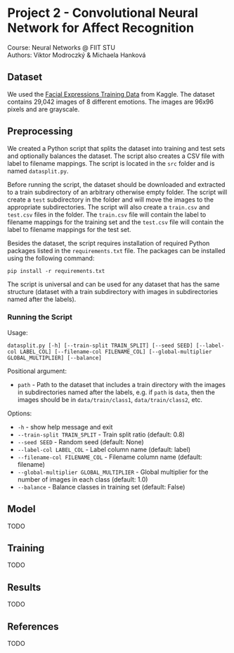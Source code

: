 # Project 2 - Convolutional Neural Network for Affect Recognition

Course: Neural Networks @ FIIT STU\
Authors: Viktor Modroczký & Michaela Hanková

## Dataset

We used the [Facial Expressions Training Data](https://www.kaggle.com/datasets/noamsegal/affectnet-training-data) from Kaggle. The dataset contains 29,042 images of 8 different emotions. The images are 96x96 pixels and are grayscale.

## Preprocessing

We created a Python script that splits the dataset into training and test sets and optionally balances the dataset. The script also creates a CSV file with label to filename mappings. The script is located in the `src` folder and is named `datasplit.py`.

Before running the script, the dataset should be downloaded and extracted to a train subdirectory of an arbitrary otherwise empty folder. The script will create a `test` subdirectory in the folder and will move the images to the appropriate subdirectories. The script will also create a `train.csv` and `test.csv` files in the folder. The `train.csv` file will contain the label to filename mappings for the training set and the `test.csv` file will contain the label to filename mappings for the test set.

Besides the dataset, the script requires installation of required Python packages listed in the `requirements.txt` file. The packages can be installed using the following command:

`pip install -r requirements.txt`

The script is universal and can be used for any dataset that has the same structure (dataset with a train subdirectory with images in subdirectories named after the labels).

### Running the Script

Usage:

`datasplit.py [-h] [--train-split TRAIN_SPLIT] [--seed SEED] [--label-col LABEL_COL] [--filename-col FILENAME_COL] [--global-multiplier GLOBAL_MULTIPLIER] [--balance]`

Positional argument:

- `path` - Path to the dataset that includes a train directory with the images in subdirectories named after the labels, e.g. if `path` is `data`, then the images should be in `data/train/class1`, `data/train/class2`, etc.

Options:

- `-h` - show help message and exit
- `--train-split TRAIN_SPLIT` - Train split ratio (default: 0.8)
- `--seed SEED` - Random seed (default: None)
- `--label-col LABEL_COL` - Label column name (default: label)
- `--filename-col FILENAME_COL` - Filename column name (default: filename)
- `--global-multiplier GLOBAL_MULTIPLIER` - Global multiplier for the number of images in each class (default: 1.0)
- `--balance` - Balance classes in training set (default: False)

## Model

TODO

## Training

TODO

## Results

TODO

## References

TODO

